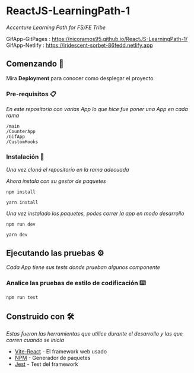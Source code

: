 # ReactJS-LearningPath-1

_Accenture Learning Path for FS/FE Tribe_

GifApp-GitPages : https://nicoramos95.github.io/ReactJS-LearningPath-1/
GifApp-Netlify  : https://iridescent-sorbet-86fedd.netlify.app

## Comenzando 🚀

Mira **Deployment** para conocer como desplegar el proyecto.

### Pre-requisitos 📋

_En este repositorio con varias App lo que hice fue poner una App en cada rama_

```
/main
/CounterApp
/GifApp
/CustomHooks
```

### Instalación 🔧

_Una vez cloná el repositorio en la rama adecuada_

_Ahora instala con su gestor de paquetes_

```
npm install

yarn install

```

_Una vez instalado los paquetes, podes correr la app en modo desarrollo_

```
npm run dev

yarn dev
```

## Ejecutando las pruebas ⚙️

_Cada App tiene sus tests donde prueban algunos componente_

### Analice las pruebas de estilo de codificación ⌨️ 


```
npm run test
```

## Construido con 🛠️

_Estas fueron las herramientas que utilice durante el desarrollo y las que corren cuando se inicia_

* [Vite-React](https://vitejs.dev) - El framework web usado
* [NPM](https://maven.apache.org/) - Generador de paquetes
* [Jest](https://www.npmjs.com) - Test del framework 
